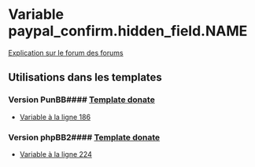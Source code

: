 # Variable paypal_confirm.hidden_field.NAME
[Explication sur le forum des forums](http://forum.forumactif.com/t294113-listing-des-variables#paypal_confirm.hidden_field.NAME)
## Utilisations dans les templates
### Version PunBB#### [Template donate](punbb/donate.md)
* [Variable à la ligne 186](../punbb/donate.tpl#L186)
### Version phpBB2#### [Template donate](subsilver/donate.md)
* [Variable à la ligne 224](../subsilver/donate.tpl#L224)